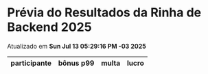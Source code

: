 # Prévia do Resultados da Rinha de Backend 2025
Atualizado em **Sun Jul 13 05:29:16 PM -03 2025**


| participante | bônus p99 | multa | lucro |
| -- | -- | -- | -- |
